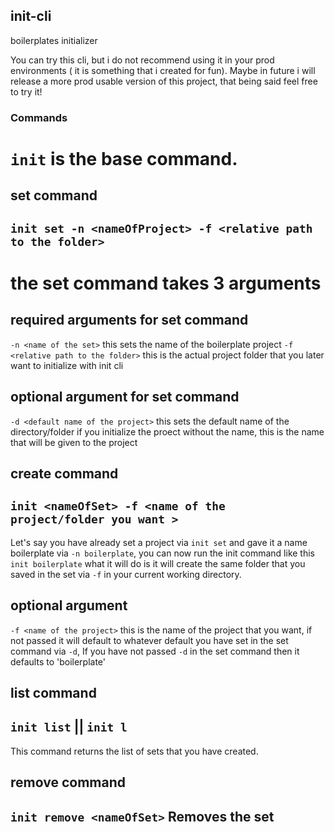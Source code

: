 ## init-cli
boilerplates initializer

You can try this cli, but i do not recommend using it in your prod environments ( it is something that i created for fun). Maybe in future i will release a more prod usable version of this project, that being said feel free to try it!


### Commands 

# `init` is the base command.



## set command 
 
 ## `init set -n <nameOfProject> -f <relative path to the folder>`
 
# the set command takes 3 arguments 
 
 ## required arguments for set command
 
`-n <name of the set>` this sets the name of the boilerplate project
`-f <relative path to the folder>` this is the actual project folder that you later want to initialize with init cli
 
 ## optional argument for set command
 
`-d <default name of the project>` this sets the default name of the directory/folder if you initialize the proect without the name, this is the name that will be given to the project
 


## create command

 ## `init <nameOfSet> -f <name of the project/folder you want >` 
 
 Let's say you have already set a project via `init set`  and gave it a name boilerplate  via `-n boilerplate`, you can now run the init command like this `init boilerplate`
 what it will do is it will create the same folder that you saved in the set via `-f` in your current working directory. 
 
 ## optional argument
 
`-f <name of the project>` this is the name of the project that you want, if not passed it will default to whatever default you have set in the set command via `-d`, If you have not passed `-d` in the set command then it defaults to 'boilerplate'
 
 
 
## list command 

## `init list` ||  `init l`

 This command returns the list of sets that you have created.

 
 
## remove command

 ## `init remove <nameOfSet>` Removes the set
 
 
 
 


